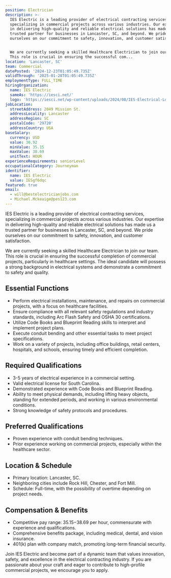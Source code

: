 ```yaml
---
position: Electrician
description: >-
  IES Electric is a leading provider of electrical contracting services,
  specializing in commercial projects across various industries. Our expertise
  in delivering high-quality and reliable electrical solutions has made us a
  trusted partner for businesses in Lancaster, SC, and beyond. We pride
  ourselves on our commitment to safety, innovation, and customer satisfaction. 


  We are currently seeking a skilled Healthcare Electrician to join our team.
  This role is crucial in ensuring the successful com...
location: 'Lancaster, SC'
team: Commercial
datePosted: '2024-12-23T01:05:49.735Z'
validThrough: '2025-01-28T01:05:49.735Z'
employmentType: FULL_TIME
hiringOrganization:
  name: IES Electric
  sameAs: 'https://iesci.net/'
  logo: 'https://iesci.net/wp-content/uploads/2024/08/IES-Electrical-Logo-color.png'
jobLocation:
  streetAddress: 2049 Mission St.
  addressLocality: Lancaster
  addressRegion: SC
  postalCode: '29720'
  addressCountry: USA
baseSalary:
  currency: USD
  value: 36.92
  minValue: 35.15
  maxValue: 38.69
  unitText: HOUR
experienceRequirements: seniorLevel
occupationalCategory: Journeyman
identifier:
  name: IES Electric
  value: IESgf6dqc
featured: true
email:
  - will@bestelectricianjobs.com
  - Michael.Mckeaige@pes123.com
---
```




IES Electric is a leading provider of electrical contracting services, specializing in commercial projects across various industries. Our expertise in delivering high-quality and reliable electrical solutions has made us a trusted partner for businesses in Lancaster, SC, and beyond. We pride ourselves on our commitment to safety, innovation, and customer satisfaction. 

We are currently seeking a skilled Healthcare Electrician to join our team. This role is crucial in ensuring the successful completion of commercial projects, particularly in healthcare settings. The ideal candidate will possess a strong background in electrical systems and demonstrate a commitment to safety and quality.

## Essential Functions

- Perform electrical installations, maintenance, and repairs on commercial projects, with a focus on healthcare facilities.
- Ensure compliance with all relevant safety regulations and industry standards, including Arc Flash Safety and OSHA 30 certifications.
- Utilize Code Books and Blueprint Reading skills to interpret and implement project plans.
- Execute conduit bending and other essential tasks to meet project specifications.
- Work on a variety of projects, including office buildings, retail centers, hospitals, and schools, ensuring timely and efficient completion.

## Required Qualifications

- 3-5 years of electrical experience in a commercial setting.
- Valid electrical license for South Carolina.
- Demonstrated experience with Code Books and Blueprint Reading.
- Ability to meet physical demands, including lifting heavy objects, standing for extended periods, and working in various environmental conditions.
- Strong knowledge of safety protocols and procedures.

## Preferred Qualifications

- Proven experience with conduit bending techniques.
- Prior experience working on commercial projects, especially within the healthcare sector.

## Location & Schedule

- Primary location: Lancaster, SC.
- Neighboring cities include Rock Hill, Chester, and Fort Mill.
- Schedule: Full-time, with the possibility of overtime depending on project needs.

## Compensation & Benefits

- Competitive pay range: $35.15-$38.69 per hour, commensurate with experience and qualifications.
- Comprehensive benefits package, including medical, dental, and vision insurance.
- 401(k) plan with company match, promoting long-term financial security.

Join IES Electric and become part of a dynamic team that values innovation, safety, and excellence in the electrical contracting industry. If you are passionate about your craft and eager to contribute to high-profile commercial projects, we encourage you to apply.

